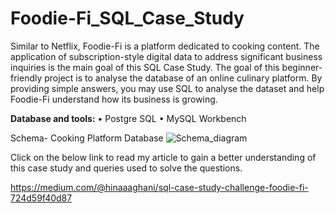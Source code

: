 # Foodie-Fi_SQL_Case_Study
Similar to Netflix, Foodie-Fi is a platform dedicated to cooking content. The application of subscription-style digital data to address significant business inquiries is the main goal of this SQL Case Study.
The goal of this beginner-friendly project is to analyse the database of an online culinary platform. By providing simple answers, you may use SQL to analyse the dataset and help Foodie-Fi understand how its business is growing.

**Database and tools:**
•	Postgre SQL
•	MySQL Workbench

Schema- Cooking Platform Database
![Schema_diagram](https://github.com/hina-ghani/Foodie-Fi_SQL_Case_Study/assets/168838939/3d528ce0-3b9c-4962-b0a8-568ff553ca15)

Click on the below link to read my article to gain a better understanding of this case study and queries used to solve the questions.


https://medium.com/@hinaaaghani/sql-case-study-challenge-foodie-fi-724d59f40d87
